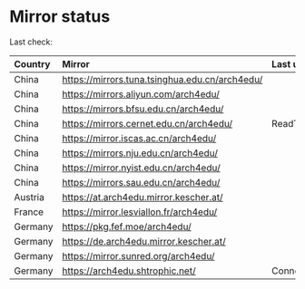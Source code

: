 <script src="./time.js"></script>
# Mirror status
Last check: <script type="text/javascript">localize(1753395997.7008);</script>

|Country|Mirror|Last update|
|:------|:-----|:----------|
|China|https://mirrors.tuna.tsinghua.edu.cn/arch4edu/|<script type="text/javascript">localize(1753383048);</script>|
|China|https://mirrors.aliyun.com/arch4edu/|<script type="text/javascript">localize(1753383048);</script>|
|China|https://mirrors.bfsu.edu.cn/arch4edu/|<script type="text/javascript">localize(1753340397);</script>|
|China|https://mirrors.cernet.edu.cn/arch4edu/|ReadTimeout|
|China|https://mirror.iscas.ac.cn/arch4edu/|<script type="text/javascript">localize(1753383048);</script>|
|China|https://mirrors.nju.edu.cn/arch4edu/|<script type="text/javascript">localize(1753296569);</script>|
|China|https://mirror.nyist.edu.cn/arch4edu/|<script type="text/javascript">localize(1753340397);</script>|
|China|https://mirrors.sau.edu.cn/arch4edu/|<script type="text/javascript">localize(1753340397);</script>|
|Austria|https://at.arch4edu.mirror.kescher.at/|<script type="text/javascript">localize(1753340397);</script>|
|France|https://mirror.lesviallon.fr/arch4edu/|<script type="text/javascript">localize(1753340397);</script>|
|Germany|https://pkg.fef.moe/arch4edu/|<script type="text/javascript">localize(1753340397);</script>|
|Germany|https://de.arch4edu.mirror.kescher.at/|<script type="text/javascript">localize(1753340397);</script>|
|Germany|https://mirror.sunred.org/arch4edu/|<script type="text/javascript">localize(1753340397);</script>|
|Germany|https://arch4edu.shtrophic.net/|ConnectionError|

<script src="./tablefilter/tablefilter.js"></script>
<script src="./table.js"></script>